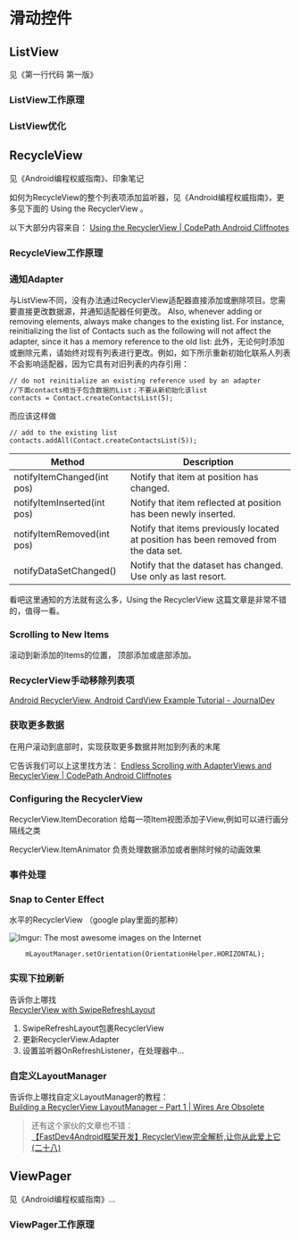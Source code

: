 # 滑动控件



## ListView

见《第一行代码 第一版》

### ListView工作原理



### ListView优化



## RecycleView

见《Android编程权威指南》、印象笔记

如何为RecycleView的整个列表项添加监听器，见《Android编程权威指南》，更多见下面的 Using the RecyclerView 。

以下大部分内容来自：
[Using the RecyclerView \| CodePath Android Cliffnotes](http://guides.codepath.com/android/Using-the-RecyclerView)   


### RecycleView工作原理


### 通知Adapter

与ListView不同，没有办法通过RecyclerView适配器直接添加或删除项目。您需要直接更改数据源，并通知适配器任何更改。
Also, whenever adding or removing elements, always make changes to the existing list. 
For instance, reinitializing the list of Contacts such as the following will not affect the adapter, since it has a memory reference to the old list:
此外，无论何时添加或删除元素，请始终对现有列表进行更改。例如，如下所示重新初始化联系人列表不会影响适配器，因为它具有对旧列表的内存引用：
```
// do not reinitialize an existing reference used by an adapter
//下面contacts相当于包含数据的List；不要从新初始化该list
contacts = Contact.createContactsList(5);
```
而应该这样做
```
// add to the existing list
contacts.addAll(Contact.createContactsList(5));
```

| Method                      | Description                              |
| --------------------------- | ---------------------------------------- |
| notifyItemChanged(int pos)  | Notify that item at position has changed. |
| notifyItemInserted(int pos) | Notify that item reflected at position has been newly inserted. |
| notifyItemRemoved(int pos)  | Notify that items previously located at position has been removed from the data set. |
| notifyDataSetChanged()      | Notify that the dataset has changed. Use only as last resort. |

看吧这里通知的方法就有这么多，Using the RecyclerView 这篇文章是非常不错的，值得一看。

### Scrolling to New Items

滚动到新添加的Items的位置， 顶部添加或底部添加。


###  RecyclerView手动移除列表项

[Android RecyclerView, Android CardView Example Tutorial - JournalDev](http://www.journaldev.com/10024/android-recyclerview-android-cardview-example-tutorial "Android RecyclerView, Android CardView Example Tutorial - JournalDev")





### 获取更多数据
在用户滚动到底部时，实现获取更多数据并附加到列表的末尾

它告诉我们可以上这里找方法：
[Endless Scrolling with AdapterViews and RecyclerView \| CodePath Android Cliffnotes](http://guides.codepath.com/android/Endless-Scrolling-with-AdapterViews-and-RecyclerView#implementing-with-recyclerview)


### Configuring the RecyclerView 

RecyclerView.ItemDecoration	给每一项Item视图添加子View,例如可以进行画分隔线之类

RecyclerView.ItemAnimator	负责处理数据添加或者删除时候的动画效果


### 事件处理


### Snap to Center Effect
水平的RecyclerView  （google play里面的那种）

![Imgur: The most awesome images on the Internet](http://imgur.com/D5crJK4)

 		mLayoutManager.setOrientation(OrientationHelper.HORIZONTAL);

### 实现下拉刷新
告诉你上哪找   
[RecyclerView with SwipeRefreshLayout ](http://guides.codepath.com/android/Implementing-Pull-to-Refresh-Guide#recyclerview-with-swiperefreshlayout)

1. SwipeRefreshLayout包裹RecyclerView
2. 更新RecyclerView.Adapter
3. 设置监听器OnRefreshListener，在处理器中...


### 自定义LayoutManager
告诉你上哪找自定义LayoutManager的教程：  
[Building a RecyclerView LayoutManager – Part 1 \| Wires Are Obsolete](http://wiresareobsolete.com/2014/09/building-a-recyclerview-layoutmanager-part-1/)


> 还有这个家伙的文章也不错：  
> [【FastDev4Android框架开发】RecyclerView完全解析,让你从此爱上它\(二十八\) ](http://blog.csdn.net/developer_jiangqq/article/details/49927631)



## ViewPager



见《Android编程权威指南》...

### ViewPager工作原理